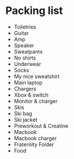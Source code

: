 # Packing list 

- Toiletries 
- Guitar 
- Amp 
- Speaker 
- Sweatpants 
- No shirts 
- Underwear 
- Socks 
- My nice sweatshirt 
- Main laptop 
- Chargers 
- Xbox & switch
- Monitor & charger 
- Skis 
- Ski bag 
- Ski jacket 
- Preworkout & Creatine 
- Macbook
- Macbook charger 
- Fraternity Folder
- Food 
